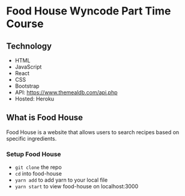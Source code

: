# Food House Wyncode Part Time Course

## Technology
* HTML
* JavaScript
* React
* CSS
* Bootstrap
* API: https://www.themealdb.com/api.php
* Hosted: Heroku

## What is Food House
Food House is a website that allows users to search recipes based on specific ingredients. 

### Setup Food House
* `git clone` the repo
* `cd` into food-house
* `yarn add` to add yarn to your local file
* `yarn start` to view food-house on localhost:3000 

